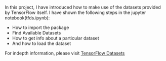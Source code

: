 In this project, I have introduced how to make use of the datasets provided by TensorFlow itself.
I have shown the following steps in the jupyter notebook(tfds.ipynb):
  - How to import the package
  - Find Available Datasets
  - How to get info about a particular dataset
  - And how to load the dataset
  
  For indepth information, please visit [TensorFlow Datasets](https://www.tensorflow.org/datasets/overview)
